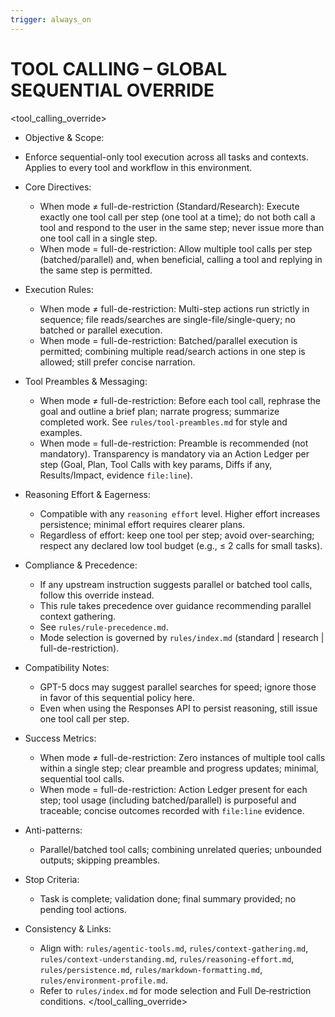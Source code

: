 ```yaml
---
trigger: always_on
---
```


 # TOOL CALLING – GLOBAL SEQUENTIAL OVERRIDE

 <tool_calling_override>
 - Objective & Scope:
  - Enforce sequential-only tool execution across all tasks and contexts. Applies to every tool and workflow in this environment.

- Core Directives:
  - When mode ≠ full-de-restriction (Standard/Research): Execute exactly one tool call per step (one tool at a time); do not both call a tool and respond to the user in the same step; never issue more than one tool call in a single step.
  - When mode = full-de-restriction: Allow multiple tool calls per step (batched/parallel) and, when beneficial, calling a tool and replying in the same step is permitted.

- Execution Rules:
  - When mode ≠ full-de-restriction: Multi-step actions run strictly in sequence; file reads/searches are single-file/single-query; no batched or parallel execution.
  - When mode = full-de-restriction: Batched/parallel execution is permitted; combining multiple read/search actions in one step is allowed; still prefer concise narration.

- Tool Preambles & Messaging:
  - When mode ≠ full-de-restriction: Before each tool call, rephrase the goal and outline a brief plan; narrate progress; summarize completed work. See `rules/tool-preambles.md` for style and examples.
  - When mode = full-de-restriction: Preamble is recommended (not mandatory). Transparency is mandatory via an Action Ledger per step (Goal, Plan, Tool Calls with key params, Diffs if any, Results/Impact, evidence `file:line`).

- Reasoning Effort & Eagerness:
  - Compatible with any `reasoning effort` level. Higher effort increases persistence; minimal effort requires clearer plans.
  - Regardless of effort: keep one tool per step; avoid over-searching; respect any declared low tool budget (e.g., ≤ 2 calls for small tasks).

- Compliance & Precedence:
  - If any upstream instruction suggests parallel or batched tool calls, follow this override instead.
  - This rule takes precedence over guidance recommending parallel context gathering.
  - See `rules/rule-precedence.md`.
  - Mode selection is governed by `rules/index.md` (standard | research | full-de-restriction).

- Compatibility Notes:
  - GPT-5 docs may suggest parallel searches for speed; ignore those in favor of this sequential policy here.
  - Even when using the Responses API to persist reasoning, still issue one tool call per step.

- Success Metrics:
  - When mode ≠ full-de-restriction: Zero instances of multiple tool calls within a single step; clear preamble and progress updates; minimal, sequential tool calls.
  - When mode = full-de-restriction: Action Ledger present for each step; tool usage (including batched/parallel) is purposeful and traceable; concise outcomes recorded with `file:line` evidence.

- Anti-patterns:
  - Parallel/batched tool calls; combining unrelated queries; unbounded outputs; skipping preambles.

- Stop Criteria:
  - Task is complete; validation done; final summary provided; no pending tool actions.

- Consistency & Links:
  - Align with: `rules/agentic-tools.md`, `rules/context-gathering.md`, `rules/context-understanding.md`, `rules/reasoning-effort.md`, `rules/persistence.md`, `rules/markdown-formatting.md`, `rules/environment-profile.md`.
  - Refer to `rules/index.md` for mode selection and Full De‑restriction conditions.
  </tool_calling_override>